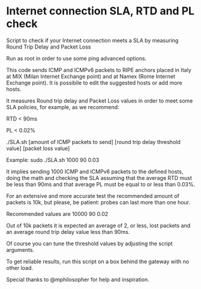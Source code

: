 # Internet connection SLA, RTD and PL check

Script to check if your Internet connection meets a SLA by measuring Round Trip
Delay and Packet Loss

Run as root in order to use some ping advanced options.

This code sends ICMP and ICMPv6 packets to RIPE anchors placed in Italy at MIX
(Milan Internet Exchange point) and at Namex (Rome Internet Exchange point).
It is possibile to edit the suggested hosts or add more hosts.

It measures Round trip delay and Packet Loss values in order to meet some SLA
policies, for example, as we recommend:

RTD < 90ms

PL < 0.02%

./SLA.sh [amount of ICMP packets to send] [round trip delay threshold value]
[packet loss value]

Example: sudo ./SLA.sh 1000 90 0.03

It implies sending 1000 ICMP and ICMPv6 packets to the defined hosts,
doing the math and checking the SLA assuming that the average RTD must be less than
90ms and that average PL must be equal to or less than 0.03%.      

For an extensive and more accurate test the recommended amount of packets is
10k, but please, be patient: probes can last more than one hour.

Recommended values are 10000 90 0.02

Out of 10k packets it is expected an average of 2, or less, lost packets and an average
round trip delay value less than 90ms.

Of course you can tune the threshold values by adjusting the script arguments.

To get reliable results, run this script on a box behind the gateway with no
other load.

Special thanks to @mphilosopher for help and inspiration.
